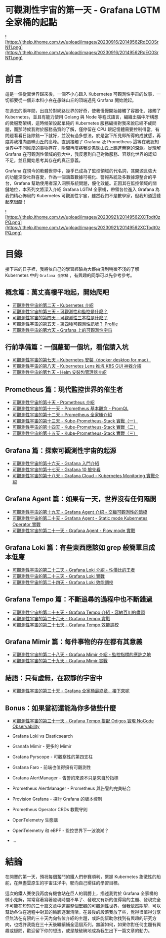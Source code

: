 # 可觀測性宇宙的第一天 - Grafana LGTM 全家桶的起點
![https://ithelp.ithome.com.tw/upload/images/20230916/20149562RdEO0SrN11.png](https://ithelp.ithome.com.tw/upload/images/20230916/20149562RdEO0SrN11.png)
# 前言

這是一個從異世界歸來後，一個不小心踏入 Kubernetes 可觀測性宇宙的故事，一切都要從一個非本科小白在愚昧山丘的頂端遇見 Grafana 開始說起。

在過去的兩年間，出自於對網路世界的好奇，使我慢慢開始接觸了容器化、接觸了 Kubernetes，並且有能力使用 Golang 與 Node 等程式語言，編織出腦中所構想的微服務架構，這時候架設起單純的 Kubernetes 服務編排對我來說已經不成問題，而那時候我對於服務品質的了解，僅停留在 CPU 跟記憶體需要控制得當，有問題看看日誌除錯一下就好，並沒有過多想法，於是當下所見即所得的成就感，再度將我推向愚昧山丘的高峰。直到接觸了 Grafana 及 Prometheus 這等在我認知世界中不同維度的事物存在，瞬間再度將我從愚昧山丘上踢進無窮的深淵。從理解 Grafana 在可觀測性領域的強大中，我反思到自己對微服務、容器化世界的認知不足，並且開始思考其存在的真正意義。

Grafana 在現今的軟體世界中，幾乎已成為了監控領域的代名詞，其開源且強大的功能深受社群喜愛，作為一個涵蓋數據可視化、警報系統及多數據源整合的平台，Grafana 幫助使用者深入洞察系統問題，優化效能。正因其在監控領域的關鍵地位，本系列文將深入介紹 Grafana LGTM 全家桶，帶領各位進入 Grafana 為我們精心佈局的 Kubernetes 可觀測性宇宙，雖然我們不是數學家，但我知道這聽起來很酷！

![https://ithelp.ithome.com.tw/upload/images/20230921/20149562XCTodt0zPQ.png](https://ithelp.ithome.com.tw/upload/images/20230921/20149562XCTodt0zPQ.png)

# 目錄

接下來的日子裡，我將依自己的學習經驗為大夥由淺到稍微不淺的了解 Kubernetes 中的 `Grafana 全家桶` ，有興趣的同學可以先參考參考。

## 概念篇：萬丈高樓平地起，開始爬吧

- [可觀測性宇宙的第二天 - Kubernetes 介紹](https://ithelp.ithome.com.tw/articles/10320414)
- [可觀測性宇宙的第三天 - 可觀測性和監控是什麼？](https://ithelp.ithome.com.tw/articles/10321728)
- [可觀測性宇宙的第四天 - 可觀測性三本柱是什麼？](https://ithelp.ithome.com.tw/articles/10322323)
- [可觀測性宇宙的第五天 - 第四種可觀測性訊號？ Profile](https://ithelp.ithome.com.tw/users/20149562/ironman/6674)
- [可觀測性宇宙的第六天 - Grafana 上的可觀測性宇宙](https://ithelp.ithome.com.tw/articles/10324046)

## 行前準備篇：一個蘿蔔一個坑，看倌請入坑

- [可觀測性宇宙的第七天 - Kubernetes 安裝（docker desktop for mac）](https://ithelp.ithome.com.tw/articles/10324886)
- [可觀測性宇宙的第八天 - Kubernetes Lens 推坑 K8S GUI 神器介紹](https://ithelp.ithome.com.tw/articles/10325689)
- [可觀測性宇宙的第九天 - Helm 安裝包管理器介紹](https://ithelp.ithome.com.tw/articles/10326496)

## Prometheus 篇：現代監控世界的催生者

- [可觀測性宇宙的第十天 - Prometheus 介紹](https://ithelp.ithome.com.tw/articles/10327258)
- [可觀測性宇宙的第十一天 - Prometheus 基本觀念 - PromQL](https://ithelp.ithome.com.tw/articles/10328588)
- [可觀測性宇宙的第十二天 - Prometheus 全家桶介紹](https://ithelp.ithome.com.tw/articles/10329207)
- [可觀測性宇宙的第十三天 - Kube-Prometheus-Stack 實戰（一）](https://ithelp.ithome.com.tw/articles/10329845)
- [可觀測性宇宙的第十四天 - Kube-Prometheus-Stack 實戰（二）](https://ithelp.ithome.com.tw/articles/10330704)
- [可觀測性宇宙的第十五天 - Kube-Prometheus-Stack 實戰（三）](https://ithelp.ithome.com.tw/articles/10331330)

## Grafana 篇：探索可觀測性宇宙的起源

- [可觀測性宇宙的第十六天 - Grafana 入門介紹](https://ithelp.ithome.com.tw/articles/10332031)
- [可觀測性宇宙的第十七天 - Grafana 10 搶先看](https://ithelp.ithome.com.tw/articles/10332710)
- [可觀測性宇宙的第十八天 - Grafana Cloud - Kubernetes Monitoring 實戰介紹](https://ithelp.ithome.com.tw/articles/10333406)

## Grafana Agent 篇：如果有一天，世界沒有任何隔閡

- [可觀測性宇宙的第十九天 - Grafana Agent 介紹 - 交織可觀測性的鵲橋](https://ithelp.ithome.com.tw/articles/10334036)
- [可觀測性宇宙的第二十天 - Grafana Agent - Static mode Kubernetes Operator 實戰](https://ithelp.ithome.com.tw/articles/10334635)
- [可觀測性宇宙的第二十一天 - Grafana Agent - Flow mode 實戰](https://ithelp.ithome.com.tw/articles/10335237)

## Grafana Loki 篇：有些東西應該如 grep 般簡單且成本低廉

- [可觀測性宇宙的第二十二天 - Grafana Loki 介紹 - 性價比的王者](https://ithelp.ithome.com.tw/articles/10335935)
- [可觀測性宇宙的第二十三天 - Grafana Loki 實戰](https://ithelp.ithome.com.tw/articles/10336360)
- [可觀測性宇宙的第二十四天 - Grafana Loki 效能調校](https://ithelp.ithome.com.tw/articles/10336979)

## Grafana Tempo 篇：不斷追尋的過程中也不斷錯過

- [可觀測性宇宙的第二十五天 - Grafana Tempo 介紹 - 容納百川的盡頭](https://ithelp.ithome.com.tw/articles/10337516)
- [可觀測性宇宙的第二十六天 - Grafana Tempo 實戰](https://ithelp.ithome.com.tw/articles/10338074)
- [可觀測性宇宙的第二十七天 - Grafana Tempo 效能調校](https://ithelp.ithome.com.tw/articles/10338515)

## Grafana Mimir 篇：每件事物的存在都有其意義

- [可觀測性宇宙的第二十八天 - Grafana Mimir 介紹 - 監控指標的應許之地](https://ithelp.ithome.com.tw/articles/10338987)
- [可觀測性宇宙的第二十九天 - Grafana Mimir 實戰](https://ithelp.ithome.com.tw/articles/10339435)

## 結語：只有虛無，在寂靜的宇宙中

- [可觀測性宇宙的第三十天 - Grafana 全家桶最終章，接下來呢](https://ithelp.ithome.com.tw/articles/10339834)

## Bonus：如果當初還能為你多做些什麼

- [可觀測性宇宙的第三十一天 - Grafana Tempo 搭配 Odigos 實現 NoCode Observability](https://ithelp.ithome.com.tw/articles/10340539)

- Grafana Loki vs Elasticsearch
- Granafa Mimir - 更多的 Mimir
- Grafana Pyrscope - 可觀察性的第四支柱
- Grafana Faro - 前端也值得擁有可觀測性
- Grafana AlertManager - 告警的來源不只是來自於指標
- Prometheus AlertManager - Prometheus 與告警的完美結合
- Provision Grafana - 探討 Grafana 的版本控制
- Prometheus Operator CRDs 教戰守則
- OpenTelemetry 生態講
- OpenTelemetry 和 eBPF - 監控世界下一波浪潮？
- …

# 結論

在開賽的第一天，預祝每個奮鬥的鐵人們參賽順利，緊握 Kubernetes 象徵性的船舵，在無盡雲原生的宇宙汪洋中，駛向自己嚮往的學習目標。

這次的鐵人賽使我再度有機會站在巨人的肩膀上，描述我對於 Grafana 全家桶的微小見解，常常寫著寫著發現時間不早了、發現又有新的值得寫的主題、發現完全不可能在短短的三十篇文章中道盡整個宏觀的可觀測性世界，但我依然期望，可以幫助各位在過程中對其的輪廓逐漸清晰。在最後的段落我放了些，覺得很值得分享但無法在有限的三十天內向各位介紹的主題，或許能幫助你找到有興趣的研究方向，也或許我能在三十天後繼續補全這個系列。無論如何，如果你對任何主題有興趣或疑問，歡迎留下你的想法，或是敲破碗地成為我生出下一篇文章的動力。